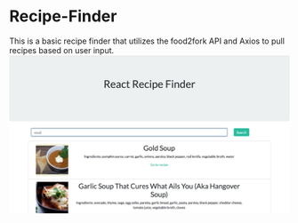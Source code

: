 # Recipe-Finder
This is a basic recipe finder that utilizes the food2fork API and Axios to pull recipes based on user input. <br>
![Image](/img.png 'Img')
